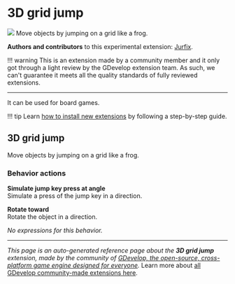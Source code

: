# 3D grid jump

<img src="https://asset-resources.gdevelop.io/public-resources/Icons/ddec4ab4b06e61ce74c078d206fe51e13de336850eb99761d036c818d10818be_arrow-up-bold-box-outline.svg" class="extension-icon"></img>
Move objects by jumping on a grid like a frog.

**Authors and contributors** to this experimental extension: [Jurfix](https://gd.games/Jurfix).

!!! warning
    This is an extension made by a community member and it only got through a
    light review by the GDevelop extension team. As such, we can't guarantee it
    meets all the quality standards of fully reviewed extensions.

---

It can be used for board games.

!!! tip
    Learn [how to install new extensions](/gdevelop5/extensions/search) by following a step-by-step guide.



## 3D grid jump 

Move objects by jumping on a grid like a frog. 

### Behavior actions

**Simulate jump key press at angle**  
Simulate a press of the jump key in a direction.

**Rotate toward**  
Rotate the object in a direction.

_No expressions for this behavior._



---

*This page is an auto-generated reference page about the **3D grid jump** extension, made by the community of [GDevelop, the open-source, cross-platform game engine designed for everyone](https://gdevelop.io/).* Learn more about [all GDevelop community-made extensions here](/gdevelop5/extensions).